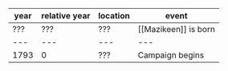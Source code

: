 |  year  | relative year |  location | event | 
| ------ | ------------- | --------- | ----- |
| ??? | ??? | ??? | [[Mazikeen]] is born |
| --- |--- |--- |--- |
| 1793 | 0 | ???| Campaign begins |

